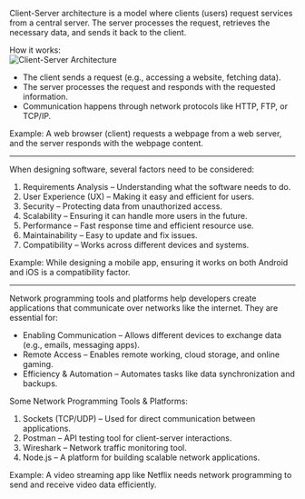 Client-Server architecture is a model where clients (users) request services from a central server. The server processes the request, retrieves the necessary data, and sends it back to the client.

How it works:  
![Client-Server Architecture](https://onlinenotesnepal.com/storage/images/mnfGHJsSJvcEADzmlWtbpgw2jYXNrq9i3BbAO4QE.png)

- The client sends a request (e.g., accessing a website, fetching data).  
- The server processes the request and responds with the requested information.  
- Communication happens through network protocols like HTTP, FTP, or TCP/IP.

Example: A web browser (client) requests a webpage from a web server, and the server responds with the webpage content.

---

When designing software, several factors need to be considered:

1. Requirements Analysis – Understanding what the software needs to do.  
2. User Experience (UX) – Making it easy and efficient for users.  
3. Security – Protecting data from unauthorized access.  
4. Scalability – Ensuring it can handle more users in the future.  
5. Performance – Fast response time and efficient resource use.  
6. Maintainability – Easy to update and fix issues.  
7. Compatibility – Works across different devices and systems.

Example: While designing a mobile app, ensuring it works on both Android and iOS is a compatibility factor.

---

Network programming tools and platforms help developers create applications that communicate over networks like the internet. They are essential for:

- Enabling Communication – Allows different devices to exchange data (e.g., emails, messaging apps).  
- Remote Access – Enables remote working, cloud storage, and online gaming.  
- Efficiency & Automation – Automates tasks like data synchronization and backups.

Some Network Programming Tools & Platforms:  
1. Sockets (TCP/UDP) – Used for direct communication between applications.  
2. Postman – API testing tool for client-server interactions.  
3. Wireshark – Network traffic monitoring tool.  
4. Node.js – A platform for building scalable network applications.

Example: A video streaming app like Netflix needs network programming to send and receive video data efficiently.
